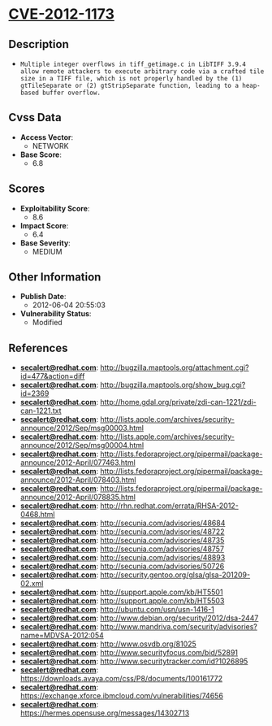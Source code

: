 
# [CVE-2012-1173](http://bugzilla.maptools.org/attachment.cgi?id=477&action=diff)

## Description

- `Multiple integer overflows in tiff_getimage.c in LibTIFF 3.9.4 allow remote attackers to execute arbitrary code via a crafted tile size in a TIFF file, which is not properly handled by the (1) gtTileSeparate or (2) gtStripSeparate function, leading to a heap-based buffer overflow.`

## Cvss Data

- **Access Vector**:
  - NETWORK
- **Base Score**:
  - 6.8

## Scores

- **Exploitability Score**:
  - 8.6
- **Impact Score**:
  - 6.4
- **Base Severity**:
  - MEDIUM

## Other Information

- **Publish Date**:
  - 2012-06-04 20:55:03
- **Vulnerability Status**:
  - Modified

## References

- **secalert@redhat.com**: http://bugzilla.maptools.org/attachment.cgi?id=477&action=diff
- **secalert@redhat.com**: http://bugzilla.maptools.org/show_bug.cgi?id=2369
- **secalert@redhat.com**: http://home.gdal.org/private/zdi-can-1221/zdi-can-1221.txt
- **secalert@redhat.com**: http://lists.apple.com/archives/security-announce/2012/Sep/msg00003.html
- **secalert@redhat.com**: http://lists.apple.com/archives/security-announce/2012/Sep/msg00004.html
- **secalert@redhat.com**: http://lists.fedoraproject.org/pipermail/package-announce/2012-April/077463.html
- **secalert@redhat.com**: http://lists.fedoraproject.org/pipermail/package-announce/2012-April/078403.html
- **secalert@redhat.com**: http://lists.fedoraproject.org/pipermail/package-announce/2012-April/078835.html
- **secalert@redhat.com**: http://rhn.redhat.com/errata/RHSA-2012-0468.html
- **secalert@redhat.com**: http://secunia.com/advisories/48684
- **secalert@redhat.com**: http://secunia.com/advisories/48722
- **secalert@redhat.com**: http://secunia.com/advisories/48735
- **secalert@redhat.com**: http://secunia.com/advisories/48757
- **secalert@redhat.com**: http://secunia.com/advisories/48893
- **secalert@redhat.com**: http://secunia.com/advisories/50726
- **secalert@redhat.com**: http://security.gentoo.org/glsa/glsa-201209-02.xml
- **secalert@redhat.com**: http://support.apple.com/kb/HT5501
- **secalert@redhat.com**: http://support.apple.com/kb/HT5503
- **secalert@redhat.com**: http://ubuntu.com/usn/usn-1416-1
- **secalert@redhat.com**: http://www.debian.org/security/2012/dsa-2447
- **secalert@redhat.com**: http://www.mandriva.com/security/advisories?name=MDVSA-2012:054
- **secalert@redhat.com**: http://www.osvdb.org/81025
- **secalert@redhat.com**: http://www.securityfocus.com/bid/52891
- **secalert@redhat.com**: http://www.securitytracker.com/id?1026895
- **secalert@redhat.com**: https://downloads.avaya.com/css/P8/documents/100161772
- **secalert@redhat.com**: https://exchange.xforce.ibmcloud.com/vulnerabilities/74656
- **secalert@redhat.com**: https://hermes.opensuse.org/messages/14302713
